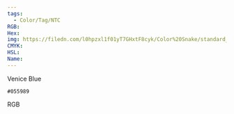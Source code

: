 ```yaml
---
tags:
  - Color/Tag/NTC
RGB:
Hex:
img: https://filedn.com/l0hpzxl1f01yT7GHxtF8cyk/Color%20Snake/standard_csv_to_svg//055989.svg
CMYK:
HSL:
Name:
---
```

Venice Blue
```palette
#055989
```
RGB
